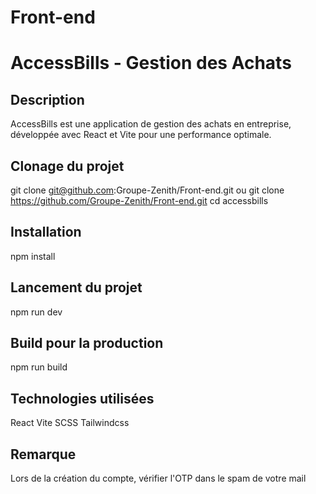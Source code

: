 # Front-end

# AccessBills - Gestion des Achats

## Description
AccessBills est une application de gestion des achats en entreprise, développée avec React et Vite pour une performance optimale.

## Clonage du projet
git clone git@github.com:Groupe-Zenith/Front-end.git 
ou
git clone https://github.com/Groupe-Zenith/Front-end.git
cd accessbills

## Installation
npm install

## Lancement du projet
npm run dev

## Build pour la production
npm run build

## Technologies utilisées
React
Vite
SCSS 
Tailwindcss

## Remarque 
Lors de la création du compte, vérifier l'OTP dans le spam de votre mail
